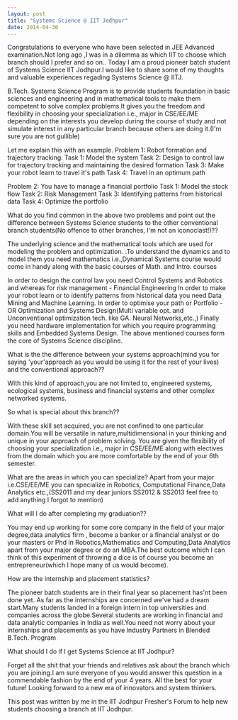 ```yaml
---
layout: post
title: "Systems Science @ IIT Jodhpur"
date: 2014-04-30
---
```


Congratulations to everyone who have been selected in JEE Advanced examination.Not long ago ,I was in a dilemma as which IIT to choose which branch should I prefer and so on.. Today I am a proud pioneer batch student of Systems Science IIT Jodhpur.I would like to share some of my thoughts and valuable experiences regading Systems Science @ IITJ.

B.Tech. Systems Science Program is to provide students foundation in basic sciences and engineering and in mathematical tools to make them competent to solve complex problems.It gives you the freedom and flexibility in choosing your specialization i.e., major in CSE/EE/ME depending on the interests you develop during the course of study and not simulate interest in any particular branch because others are doing it.(I'm sure you are not gullible)

Let me explain this with an example.
Problem 1:
Robot formation and trajectory tracking:
Task 1: Model the system
Task 2: Design to control law for trajectory tracking and maintaining the desired formation
Task 3: Make your robot learn to travel it's path
Task 4: Travel in an optimum path

Problem 2:
You have to manage a financial portfolio
Task 1: Model the stock flow
Task 2: Risk Management
Task 3: Identifying patterns from historical data
Task 4: Optimize the portfolio

What do you find common in the above two problems and point out the difference between Systems Science students to the other 
conventional branch students(No offence to other branches, I'm not an iconoclast!)??

The underlying science and the mathematical tools which are used for modeling the problem and optimization. .To understand the dynamics and to model them you need mathematics i.e.,Dynamical Systems course would come in handy along with the basic courses of Math. and Intro. courses

In order to design the control law you need Control Systems and Robotics and whereas for risk management - Financial Engineering
In order to make your robot learn or to identify patterns from historical data you need Data Mining and Machine Learning.
In order to optimise your path or Portfolio - OR Optimization and Systems Design(Multi variable opt. and Unconventional optimization tech. like GA. Neural Networks,etc.,)
Finally you need hardware implementation for which you require programming skills and Embedded Systems Design.
The above mentioned courses form the core of Systems Science discipline.

What is the the difference between your systems approach(mind you for saying 'your'approach as you would be using it for the rest of your lives) and the conventional approach??

With this kind of approach,you are not limited to, engineered systems, ecological systems, business and financial systems and other complex networked systems.

So what is special about this branch??

With these skill set acquired, you are not confined to one particular domain.You will be versatile in nature,multidimensional in your thinking and unique in your approach of problem solving. You are given the flexibility of choosing your specialization i.e., major in CSE/EE/ME along with electives from the domain which you are more comfortable by the end of your 6th semester.

What are the areas in which you can specialize?
Apart from your major i.e.CSE/EE/ME you can specialize in Robotics, Computational Finance,Data Analytics etc.,(SS2011 and my dear juniors SS2012 & SS2013 feel free to add anything I forgot to mention)

What will I do after completing my graduation??

You may end up working for some core company in the field of your major degree,data analytics firm , become a banker or a financial analyst or do your masters or Phd in Robotics,Mathematics and Computing,Data Analytics apart from your major degree or do an MBA.The best outcome which I can think of this experiment of throwing a dice is of course you become an entrepreneur(which I hope many of us would become).

How are the internship and placement statistics?

The pioneer batch students are in their final year so placement has'nt been done yet. As far as the internships are concerned we've had a dream start.Many students landed in a foreign intern in top universities and companies across the globe.Several students are working in financial and data analytic companies in India as well.You need not worry about your internships and placements as you have Industry Partners in Blended B.Tech. Program

What should I do if I get Systems Science at IIT Jodhpur?

Forget all the shit that your friends and relatives ask about the branch which you are joining.I am sure everyone of you would answer this question in a commendable fashion by the end of your 4 years.
All the best for your future! Looking forward to a new era of innovators and system thinkers.


This post was written by me in the IIT Jodhpur Fresher's Forum to help new students choosing a branch at IIT Jodhpur.
